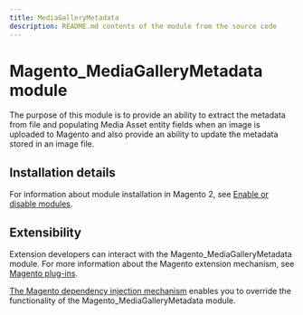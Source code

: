 ```yaml
---
title: MediaGalleryMetadata
description: README.md contents of the module from the source code
---
```


# Magento_MediaGalleryMetadata module

The purpose of this module is to provide an ability to extract the metadata from file and populating Media Asset entity fields when an image is uploaded to Magento and also provide an ability to update the metadata stored in an image file.

## Installation details

For information about module installation in Magento 2, see [Enable or disable modules](https://devdocs.magento.com/guides/v2.4/install-gde/install/cli/install-cli-subcommands-enable.html).

## Extensibility

Extension developers can interact with the Magento_MediaGalleryMetadata module. For more information about the Magento extension mechanism, see [Magento plug-ins](https://devdocs.magento.com/guides/v2.4/extension-dev-guide/plugins.html).

[The Magento dependency injection mechanism](https://devdocs.magento.com/guides/v2.4/extension-dev-guide/depend-inj.html) enables you to override the functionality of the Magento_MediaGalleryMetadata module.
